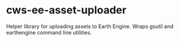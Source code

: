 # cws-ee-asset-uploader
Helper library for uploading assets to Earth Engine.  Wraps gsutil and earthengine command line utilities.
